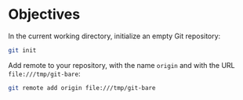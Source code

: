 # Objectives

In the current working directory, initialize an empty Git repository:

```bash
git init
```

Add remote to your repository, with the name `origin` and with the URL `file:///tmp/git-bare`:

```bash
git remote add origin file:///tmp/git-bare
```
